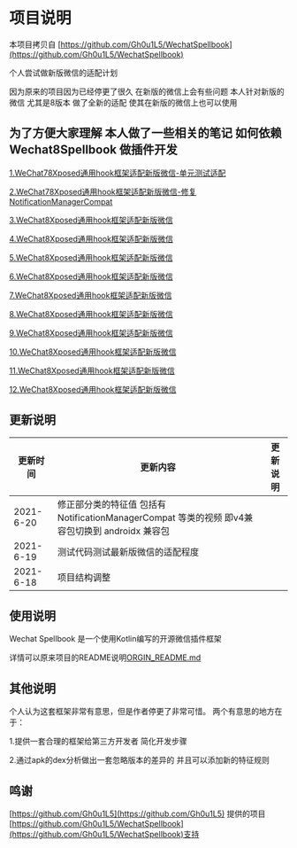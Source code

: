 # 项目说明

本项目拷贝自 [https://github.com/Gh0u1L5/WechatSpellbook](https://github.com/Gh0u1L5/WechatSpellbook)

个人尝试做新版微信的适配计划

因为原来的项目因为已经停更了很久 在新版的微信上会有些问题
本人针对新版的微信 尤其是8版本 做了全新的适配 使其在新版的微信上也可以使用

## 为了方便大家理解 本人做了一些相关的笔记 如何依赖 Wechat8Spellbook 做插件开发

[1.WeChat78Xposed通用hook框架适配新版微信-单元测试适配](https://www.huruwo.top/wechat78xposed%e9%80%9a%e7%94%a8hook%e6%a1%86%e6%9e%b6%e9%80%82%e9%85%8d%e6%96%b0%e7%89%88%e5%be%ae%e4%bf%a1-%e5%8d%95%e5%85%83%e6%b5%8b%e8%af%95%e9%80%82%e9%85%8d%e6%96%b0%e5%be%ae%e4%bf%a1/)

[2.WeChat78Xposed通用hook框架适配新版微信-修复NotificationManagerCompat](https://www.huruwo.top/wechat78xposed%e9%80%9a%e7%94%a8hook%e6%a1%86%e6%9e%b6%e9%80%82%e9%85%8d%e6%96%b0%e7%89%88%e5%be%ae%e4%bf%a1-%e4%bf%ae%e5%a4%8dnotificationmanagercompat%e9%80%82%e9%85%8d%e5%bc%82%e5%b8%b8/)

[3.WeChat8Xposed通用hook框架适配新版微信]()

[4.WeChat8Xposed通用hook框架适配新版微信]()

[5.WeChat8Xposed通用hook框架适配新版微信]()

[6.WeChat8Xposed通用hook框架适配新版微信]()

[7.WeChat8Xposed通用hook框架适配新版微信]()

[8.WeChat8Xposed通用hook框架适配新版微信]()

[9.WeChat8Xposed通用hook框架适配新版微信]()

[10.WeChat8Xposed通用hook框架适配新版微信]()

[11.WeChat8Xposed通用hook框架适配新版微信]()

[12.WeChat8Xposed通用hook框架适配新版微信]()

## 更新说明

|  更新时间   | 更新内容  | 更新说明 |
|  ----  | ----  | ---- |
|2021-6-20 | 修正部分类的特征值 包括有 NotificationManagerCompat 等类的视频 即v4兼容包切换到 androidx 兼容包||
|2021-6-19  |测试代码测试最新版微信的适配程度||
|2021-6-18  |项目结构调整||


## 使用说明

Wechat Spellbook 是一个使用Kotlin编写的开源微信插件框架

详情可以原来项目的README说明[ORGIN_README.md](ORGIN_README.md)

## 其他说明

个人认为这套框架非常有意思，但是作者停更了非常可惜。
两个有意思的地方在于：

1.提供一套合理的框架给第三方开发者 简化开发步骤

2.通过apk的dex分析做出一套忽略版本的差异的 并且可以添加新的特征规则

## 鸣谢

[https://github.com/Gh0u1L5](https://github.com/Gh0u1L5) 提供的项目[https://github.com/Gh0u1L5/WechatSpellbook](https://github.com/Gh0u1L5/WechatSpellbook)支持

